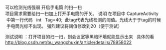 可以检测光线强弱  开启手电筒  的扫一扫  
项目需求需要给扫一扫加上打开手电筒的开关。
说明 在项目中 CaptureActivity  中第一行代码   int   Tag=40;  此tag代表光线检测的阈值。光线大于于tag的时候  手电筒光标不出现。
强烈建议将阈值修改到20（便于测试）

测试说明 ：打开项目的扫一扫，到会议室等黑暗环境就能显示出来  
具体的看
http://blog.csdn.net/bu_wangchuxin/article/details/78958022

